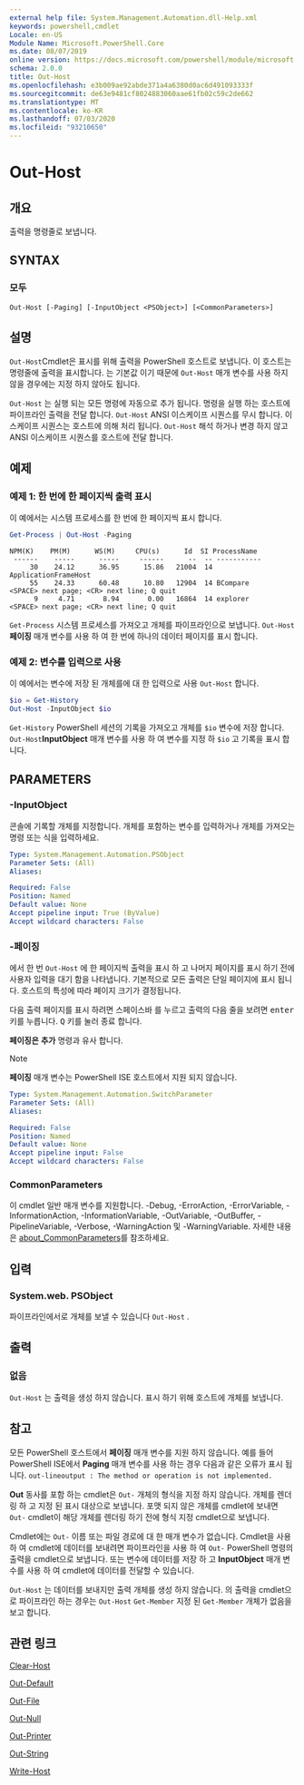 ```yaml
---
external help file: System.Management.Automation.dll-Help.xml
keywords: powershell,cmdlet
Locale: en-US
Module Name: Microsoft.PowerShell.Core
ms.date: 08/07/2019
online version: https://docs.microsoft.com/powershell/module/microsoft.powershell.core/out-host?view=powershell-7&WT.mc_id=ps-gethelp
schema: 2.0.0
title: Out-Host
ms.openlocfilehash: e3b009ae92abde371a4a6380d0ac6d491093333f
ms.sourcegitcommit: de63e9481cf8024883060aae61fb02c59c2de662
ms.translationtype: MT
ms.contentlocale: ko-KR
ms.lasthandoff: 07/03/2020
ms.locfileid: "93210650"
---
```

# Out-Host

## 개요
출력을 명령줄로 보냅니다.

## SYNTAX

### 모두

```
Out-Host [-Paging] [-InputObject <PSObject>] [<CommonParameters>]
```

## 설명

`Out-Host`Cmdlet은 표시를 위해 출력을 PowerShell 호스트로 보냅니다. 이 호스트는 명령줄에 출력을 표시합니다. 는 기본값 이기 때문에 `Out-Host` 매개 변수를 사용 하지 않을 경우에는 지정 하지 않아도 됩니다.

`Out-Host` 는 실행 되는 모든 명령에 자동으로 추가 됩니다. 명령을 실행 하는 호스트에 파이프라인 출력을 전달 합니다. `Out-Host` ANSI 이스케이프 시퀀스를 무시 합니다. 이스케이프 시퀀스는 호스트에 의해 처리 됩니다. `Out-Host` 해석 하거나 변경 하지 않고 ANSI 이스케이프 시퀀스를 호스트에 전달 합니다.

## 예제

### 예제 1: 한 번에 한 페이지씩 출력 표시

이 예에서는 시스템 프로세스를 한 번에 한 페이지씩 표시 합니다.

```powershell
Get-Process | Out-Host -Paging
```

```Output
NPM(K)    PM(M)      WS(M)     CPU(s)      Id  SI ProcessName
 ------    -----      -----     ------      --  -- -----------
     30    24.12      36.95      15.86   21004  14 ApplicationFrameHost
     55    24.33      60.48      10.80   12904  14 BCompare
<SPACE> next page; <CR> next line; Q quit
      9     4.71       8.94       0.00   16864  14 explorer
<SPACE> next page; <CR> next line; Q quit
```

`Get-Process` 시스템 프로세스를 가져오고 개체를 파이프라인으로 보냅니다. `Out-Host`**페이징** 매개 변수를 사용 하 여 한 번에 하나의 데이터 페이지를 표시 합니다.

### 예제 2: 변수를 입력으로 사용

이 예에서는 변수에 저장 된 개체를에 대 한 입력으로 사용 `Out-Host` 합니다.

```powershell
$io = Get-History
Out-Host -InputObject $io
```

`Get-History` PowerShell 세션의 기록을 가져오고 개체를 `$io` 변수에 저장 합니다.
`Out-Host`**InputObject** 매개 변수를 사용 하 여 변수를 지정 하 `$io` 고 기록을 표시 합니다.

## PARAMETERS

### -InputObject

콘솔에 기록할 개체를 지정합니다. 개체를 포함하는 변수를 입력하거나 개체를 가져오는 명령 또는 식을 입력하세요.

```yaml
Type: System.Management.Automation.PSObject
Parameter Sets: (All)
Aliases:

Required: False
Position: Named
Default value: None
Accept pipeline input: True (ByValue)
Accept wildcard characters: False
```

### -페이징

에서 한 번 `Out-Host` 에 한 페이지씩 출력을 표시 하 고 나머지 페이지를 표시 하기 전에 사용자 입력을 대기 함을 나타냅니다. 기본적으로 모든 출력은 단일 페이지에 표시 됩니다. 호스트의 특성에 따라 페이지 크기가 결정됩니다.

다음 출력 페이지를 표시 하려면 <kbd>스페이스바</kbd> 를 누르고 출력의 다음 줄을 보려면 <kbd>enter</kbd> 키를 누릅니다. <kbd>Q</kbd> 키를 눌러 종료 합니다.

**페이징은** **추가** 명령과 유사 합니다.

> [!NOTE]
> **페이징** 매개 변수는 PowerShell ISE 호스트에서 지원 되지 않습니다.

```yaml
Type: System.Management.Automation.SwitchParameter
Parameter Sets: (All)
Aliases:

Required: False
Position: Named
Default value: None
Accept pipeline input: False
Accept wildcard characters: False
```

### CommonParameters

이 cmdlet 일반 매개 변수를 지원합니다. -Debug, -ErrorAction, -ErrorVariable, -InformationAction, -InformationVariable, -OutVariable, -OutBuffer, -PipelineVariable, -Verbose, -WarningAction 및 -WarningVariable. 자세한 내용은 [about_CommonParameters](https://go.microsoft.com/fwlink/?LinkID=113216)를 참조하세요.

## 입력

### System.web. PSObject

파이프라인에서로 개체를 보낼 수 있습니다 `Out-Host` .

## 출력

### 없음

`Out-Host` 는 출력을 생성 하지 않습니다. 표시 하기 위해 호스트에 개체를 보냅니다.

## 참고

모든 PowerShell 호스트에서 **페이징** 매개 변수를 지원 하지 않습니다. 예를 들어 PowerShell ISE에서 **Paging** 매개 변수를 사용 하는 경우 다음과 같은 오류가 표시 됩니다. `out-lineoutput : The method or operation is not implemented.`

**Out** 동사를 포함 하는 cmdlet은 `Out-` 개체의 형식을 지정 하지 않습니다. 개체를 렌더링 하 고 지정 된 표시 대상으로 보냅니다. 포맷 되지 않은 개체를 cmdlet에 보내면 `Out-` cmdlet이 해당 개체를 렌더링 하기 전에 형식 지정 cmdlet으로 보냅니다.

Cmdlet에는 `Out-` 이름 또는 파일 경로에 대 한 매개 변수가 없습니다. Cmdlet을 사용 하 여 cmdlet에 데이터를 보내려면 파이프라인을 사용 하 여 `Out-` PowerShell 명령의 출력을 cmdlet으로 보냅니다. 또는 변수에 데이터를 저장 하 고 **InputObject** 매개 변수를 사용 하 여 cmdlet에 데이터를 전달할 수 있습니다.

`Out-Host` 는 데이터를 보내지만 출력 개체를 생성 하지 않습니다. 의 출력을 cmdlet으로 파이프라인 하는 경우는 `Out-Host` `Get-Member` 지정 된 `Get-Member` 개체가 없음을 보고 합니다.

## 관련 링크

[Clear-Host](Clear-Host.md)

[Out-Default](Out-Default.md)

[Out-File](../Microsoft.PowerShell.Utility/Out-File.md)

[Out-Null](Out-Null.md)

[Out-Printer](../Microsoft.PowerShell.Utility/Out-Printer.md)

[Out-String](../Microsoft.PowerShell.Utility/Out-String.md)

[Write-Host](../Microsoft.PowerShell.Utility/Write-Host.md)

